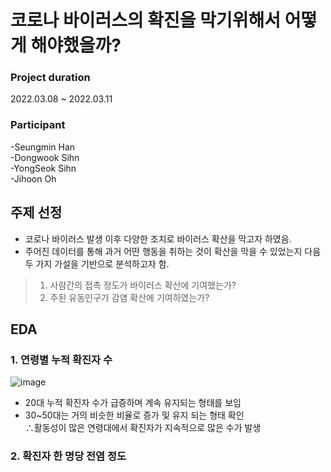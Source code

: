 # 코로나 바이러스의 확진을 막기위해서 어떻게 해야했을까?

### Project duration
2022.03.08 ~ 2022.03.11

### Participant
-Seungmin Han   
-Dongwook Sihn   
-YongSeok Sihn   
-Jihoon Oh     
## 주제 선정
- 코로나 바이러스 발생 이후 다양한 조치로 바이러스 확산을 막고자 하였음.
- 주어진 데이터를 통해 과거 어떤 행동을 취하는 것이 확산을 막을 수 있었는지 다음 두 가지 가설을 기반으로 분석하고자 함.
> 1. 사람간의 접촉 정도가 바이러스 확산에 기여했는가?
> 2. 주된 유동인구가 감염 확산에 기여하였는가?

## EDA
### 1. 연령별 누적 확진자 수
![image](https://user-images.githubusercontent.com/33904461/174436782-9206ddc1-f136-47b1-aa8a-b3c165897711.png)   

- 20대 누적 확진자 수가 급증하며 계속 유지되는 형태를 보임
- 30~50대는 거의 비슷한 비율로 증가 및 유지 되는 형태 확인   
∴활동성이 많은 연령대에서 확진자가 지속적으로 많은 수가 발생

### 2. 확진자 한 명당 전염 정도
